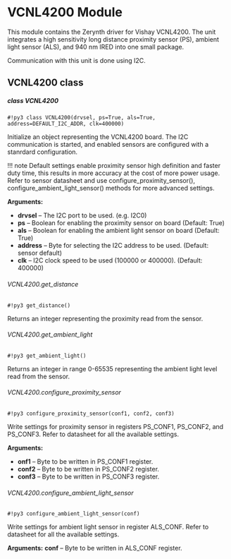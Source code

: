# VCNL4200 Module

This module contains the Zerynth driver for Vishay VCNL4200.
The unit integrates a high sensitivity long distance proximity sensor (PS),
ambient light sensor (ALS), and 940 nm IRED into one small package.

Communication with this unit is done using I2C.

## VCNL4200 class

##### class VCNL4200

```#!py3 class VCNL4200(drvsel, ps=True, als=True, address=DEFAULT_I2C_ADDR, clk=400000)```

Initialize an object representing the VCNL4200 board. The I2C communication is started, and enabled sensors are configured
with a stanrdard configuration.

!!! note
	Default settings enable proximity sensor high definition and faster duty time, this results in more accuracy at the cost of more
power usage. Refer to sensor datasheet and use configure_proximity_sensor(), configure_ambient_light_sensor() methods for more advanced settings.


**Arguments:**

    
* **drvsel** – The I2C port to be used. (e.g. I2C0)
* **ps** – Boolean for enabling the proximity sensor on board (Default: True)
* **als** – Boolean for enabling the ambient light sensor on board (Default: True)
* **address** – Byte for selecting the I2C address to be used. (Default: sensor default)
* **clk** – I2C clock speed to be used (100000 or 400000). (Default: 400000)


###### VCNL4200.get_distance

```#!py3 get_distance()```

Returns an integer representing the proximity read from the sensor.

###### VCNL4200.get_ambient_light

```#!py3 get_ambient_light()```

Returns an integer in range 0-65535 representing the ambient light level read from the sensor.

###### VCNL4200.configure_proximity_sensor

```#!py3 configure_proximity_sensor(conf1, conf2, conf3)```

Write settings for proximity sensor in registers PS_CONF1, PS_CONF2, and PS_CONF3. Refer to datasheet for all the available settings.


**Arguments:**

    
* **onf1** – Byte to be written in PS_CONF1 register.
* **conf2** – Byte to be written in PS_CONF2 register.
* **conf3** – Byte to be written in PS_CONF3 register.


###### VCNL4200.configure_ambient_light_sensor

```#!py3 configure_ambient_light_sensor(conf)```

Write settings for ambient light sensor in register ALS_CONF.
Refer to datasheet for all the available settings.


**Arguments:** **conf** – Byte to be written in ALS_CONF register.
<!--stackedit_data:
eyJoaXN0b3J5IjpbMTU4MjQwMzYyM119
-->
